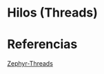 # Hilos (Threads)

# Referencias
[Zephyr-Threads](https://docs.zephyrproject.org/latest/kernel/services/threads/index.html)
